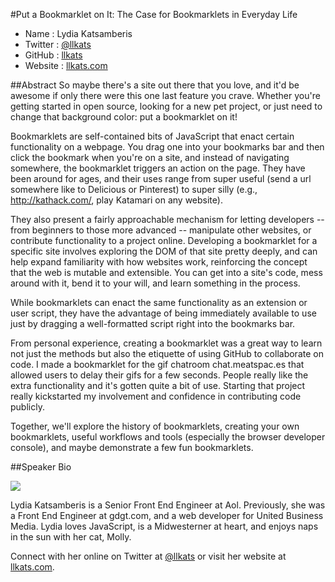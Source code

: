 #Put a Bookmarklet on It: The Case for Bookmarklets in Everyday Life

* Name      : Lydia Katsamberis
* Twitter   : [@llkats](https://twitter.com/llkats)
* GitHub    : [llkats](https://github.com/llkats)
* Website   : [llkats.com](http://www.llkats.com)

##Abstract
So maybe there's a site out there that you love, and it'd be awesome if only there were this one last feature you crave. Whether you're getting started in open source, looking for a new pet project, or just need to change that background color: put a bookmarklet on it!

Bookmarklets are self-contained bits of JavaScript that enact certain functionality on a webpage. You drag one into your bookmarks bar and then click the bookmark when you're on a site, and instead of navigating somewhere, the bookmarklet triggers an action on the page. They have been around for ages, and their uses range from super useful (send a url somewhere like to Delicious or Pinterest) to super silly (e.g., http://kathack.com/, play Katamari on any website).

They also present a fairly approachable mechanism for letting developers -- from beginners to those more advanced -- manipulate other websites, or contribute functionality to a project online. Developing a bookmarklet for a specific site involves exploring the DOM of that site pretty deeply, and can help expand familiarity with how websites work, reinforcing the concept that the web is mutable and extensible. You can get into a site's code, mess around with it, bend it to your will, and learn something in the process.

While bookmarklets can enact the same functionality as an extension or user script, they have the advantage of being immediately available to use just by dragging a well-formatted script right into the bookmarks bar.

From personal experience, creating a bookmarklet was a great way to learn not just the methods but also the etiquette of using GitHub to collaborate on code. I made a bookmarklet for the gif chatroom chat.meatspac.es that allowed users to delay their gifs for a few seconds. People really like the extra functionality and it's gotten quite a bit of use. Starting that project really kickstarted my involvement and confidence in contributing code publicly.

Together, we'll explore the history of bookmarklets, creating your own bookmarklets, useful workflows and tools (especially the browser developer console), and maybe demonstrate a few fun bookmarklets.

##Speaker Bio

![](https://avatars1.githubusercontent.com/u/578156)

Lydia Katsamberis is a Senior Front End Engineer at Aol. Previously, she was a Front End Engineer at gdgt.com, and a web developer for United Business Media. Lydia loves JavaScript, is a Midwesterner at heart, and enjoys naps in the sun with her cat, Molly.

Connect with her online on Twitter at [@llkats](https://twitter.com/llkats) or visit her website at [llkats.com](http://www.llkats.com).
